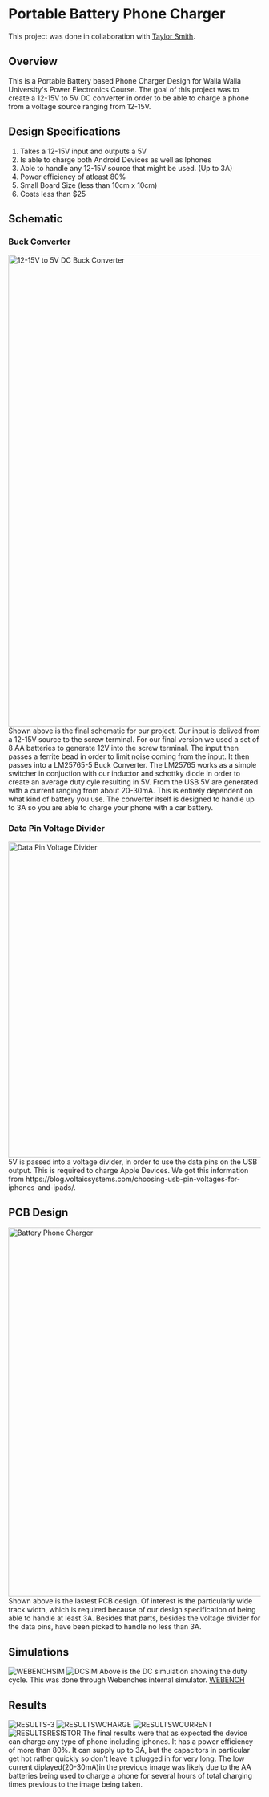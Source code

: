 # Portable Battery Phone Charger
This project was done in collaboration with [Taylor Smith](https://github.com/TaylorSmith28).
## Overview
This is a Portable Battery based Phone Charger Design for Walla Walla University's Power Electronics Course. The goal of this project was to create a 12-15V to 5V DC converter in order to be able to charge a phone from a voltage source ranging from 12-15V.
## Design Specifications
1. Takes a 12-15V input and outputs a 5V
2. Is able to charge both Android Devices as well as Iphones
3. Able to handle any 12-15V source that might be used. (Up to 3A)
4. Power efficiency of atleast 80%
5. Small Board Size (less than 10cm x 10cm)
6. Costs less than $25

## Schematic

### Buck Converter
<img width="940" alt="12-15V to 5V DC Buck Converter" src="https://user-images.githubusercontent.com/103593959/172689317-0575e362-160b-45d4-ad98-937e967e6ca4.png">
Shown above is the final schematic for our project. Our input is delived from a 12-15V source to the screw terminal. For our final version we used a set of 8 AA batteries to generate 12V into the screw terminal. The input then passes a ferrite bead in order to limit noise coming from the input. It then passes into a LM25765-5 Buck Converter. The LM25765 works as a simple switcher in conjuction with our inductor and schottky diode in order to create an average duty cyle resulting in 5V. From the USB 5V are generated with a current ranging from about 20-30mA. This is entirely dependent on what kind of battery you use. The converter itself is designed to handle up to 3A so you are able to charge your phone with a car battery.

### Data Pin Voltage Divider
<img width="629" alt="Data Pin Voltage Divider" src="https://user-images.githubusercontent.com/103593959/172690697-4c113191-cb47-44f4-89cb-d85b8f5cc583.png">
5V is passed into a voltage divider, in order to use the data pins on the USB output. This is required to charge Apple Devices. We got this information from https://blog.voltaicsystems.com/choosing-usb-pin-voltages-for-iphones-and-ipads/.

## PCB Design
<img width="736" alt="Battery Phone Charger" src="https://user-images.githubusercontent.com/103593959/172690922-350a5b45-ab1b-46ce-9866-4cf9ffeabde6.png">
Shown above is the lastest PCB design. Of interest is the particularly wide track width, which is required because of our design specification of being able to handle at least 3A. Besides that parts, besides the voltage divider for the data pins, have been picked to handle no less than 3A.

## Simulations
![WEBENCHSIM](https://user-images.githubusercontent.com/103593959/172692226-310b16a1-f443-4a36-b901-8baf80800180.png)
![DCSIM](https://user-images.githubusercontent.com/103593959/172692238-541f87c7-a201-4690-8562-cc60e67feb2c.png)
Above is the DC simulation showing the duty cycle. This was done through Webenches internal simulator.
[WEBENCH](https://www.ti.com/design-resources/design-tools-simulation/webench-power-designer.html)
## Results
![RESULTS-3](https://user-images.githubusercontent.com/103593959/172694162-edb24509-7349-41c7-8c8f-bdfb72bc2300.jpg)
![RESULTSWCHARGE](https://user-images.githubusercontent.com/103593959/172694205-9e061ccc-a44e-487e-9e71-378bbb84c875.png)
![RESULTSWCURRENT](https://user-images.githubusercontent.com/103593959/172694233-da5c8616-0a7c-4280-bb87-21d141a1bf0d.png)
![RESULTSRESISTOR](https://user-images.githubusercontent.com/103593959/172694187-71a39f78-31a7-45ef-89d6-a325fd3f6429.png)
The final results were that as expected the device can charge any type of phone including iphones. It has a power efficiency of more than 80%. It can supply up to 3A, but the capacitors in particular get hot rather quickly so don't leave it plugged in for very long. The low current diplayed(20-30mA)in the previous image was likely due to the AA batteries being used to charge a phone for several hours of total charging times previous to the image being taken.
